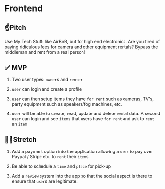 # Frontend

## ☝️**Pitch**

Use My Tech Stuff: like AirBnB, but for high end electronics. Are you tired of paying ridiculous fees for camera and other equipment rentals? Bypass the middleman and rent from a real person!

## ✅ **MVP**

1. Two user types: `owner`s and `renter`

2. `user` can login and create a profile

3. `user` can then setup items they have `for rent` such as cameras, TV's, party equipment such as speakers/fog machines, etc.

4. `user` will be able to create, read, update and delete rental data. A second `user` can login and see `items` that users have `for rent` and ask to `rent` an `item`

## 🏃‍♀️**Stretch**

1. Add a payment option into the application allowing a `user` to pay over Paypal / Stripe etc. to `rent` their `item`s

2. Be able to schedule a `time` and `place` for pick-up

3. Add a `review` system into the app so that the social aspect is there to ensure that `user`s are legitimate.

